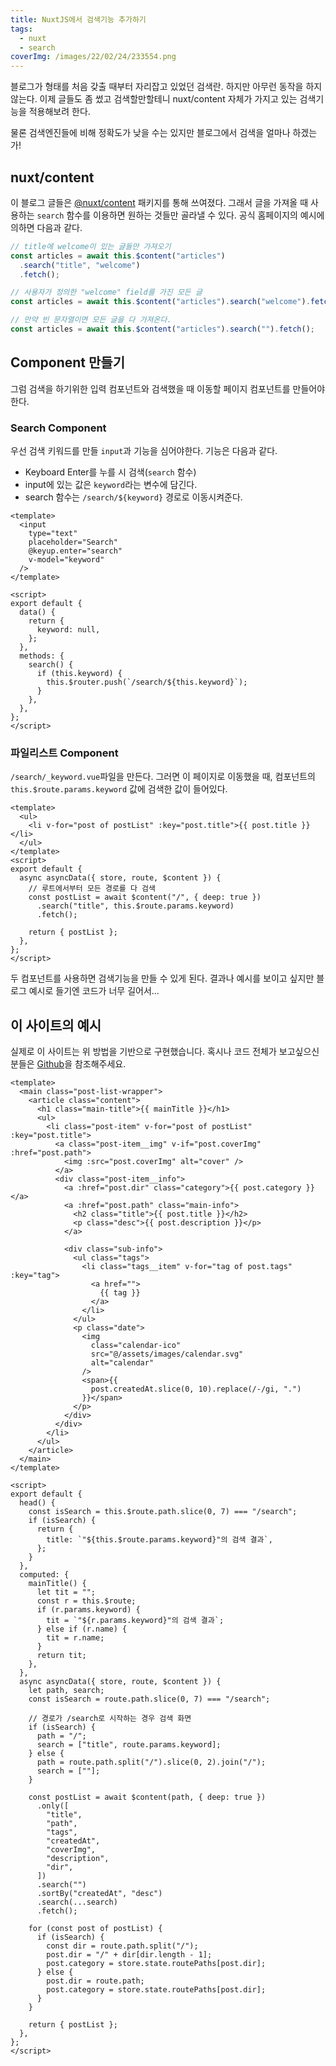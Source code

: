 ```yaml
---
title: NuxtJS에서 검색기능 추가하기
tags:
  - nuxt
  - search
coverImg: /images/22/02/24/233554.png
---
```


블로그가 형태를 처음 갖출 때부터 자리잡고 있었던 검색란. 하지만 아무런 동작을 하지 않는다. 이제 글들도 좀 썼고 검색할만할테니 nuxt/content 자체가 가지고 있는 검색기능을 적용해보려 한다.

<!--more-->

물론 검색엔진들에 비해 정확도가 낮을 수는 있지만 블로그에서 검색을 얼마나 하겠는가!

## nuxt/content

이 블로그 글들은 [@nuxt/content](https://content.nuxtjs.org/) 패키지를 통해 쓰여졌다. 그래서 글을 가져올 때 사용하는 `search` 함수를 이용하면 원하는 것들만 골라낼 수 있다. 공식 홈페이지의 예시에 의하면 다음과 같다.

```js
// title에 welcome이 있는 글들만 가져오기
const articles = await this.$content("articles")
  .search("title", "welcome")
  .fetch();

// 사용자가 정의한 "welcome" field를 가진 모든 글
const articles = await this.$content("articles").search("welcome").fetch();

// 만약 빈 문자열이면 모든 글을 다 가져온다.
const articles = await this.$content("articles").search("").fetch();
```

## Component 만들기

그럼 검색을 하기위한 입력 컴포넌트와 검색했을 때 이동할 페이지 컴포넌트를 만들어야 한다.

<post-img src="/images/22/02/25/025737.png"></post-img>

### Search Component

우선 검색 키워드를 만들 `input`과 기능을 심어야한다. 기능은 다음과 같다.

- Keyboard Enter를 누를 시 검색(`search` 함수)
- input에 있는 값은 `keyword`라는 변수에 담긴다.
- search 함수는 `/search/${keyword}` 경로로 이동시켜준다.

```vue [Search.vue]
<template>
  <input
    type="text"
    placeholder="Search"
    @keyup.enter="search"
    v-model="keyword"
  />
</template>

<script>
export default {
  data() {
    return {
      keyword: null,
    };
  },
  methods: {
    search() {
      if (this.keyword) {
        this.$router.push(`/search/${this.keyword}`);
      }
    },
  },
};
</script>
```

### 파일리스트 Component

`/search/_keyword.vue`파일을 만든다. 그러면 이 페이지로 이동했을 때, 컴포넌트의 `this.$route.params.keyword` 값에 검색한 값이 들어있다.

```vue [/pages/search/_keyword.vue]
<template>
  <ul>
    <li v-for="post of postList" :key="post.title">{{ post.title }}</li>
  </ul>
</template>
<script>
export default {
  async asyncData({ store, route, $content }) {
    // 루트에서부터 모든 경로를 다 검색
    const postList = await $content("/", { deep: true })
      .search("title", this.$route.params.keyword)
      .fetch();

    return { postList };
  },
};
</script>
```

두 컴포넌트를 사용하면 검색기능을 만들 수 있게 된다. 결과나 예시를 보이고 싶지만 블로그 예시로 들기엔 코드가 너무 길어서...

## 이 사이트의 예시

실제로 이 사이트는 위 방법을 기반으로 구현했습니다. 혹시나 코드 전체가 보고싶으신 분들은 [Github](https://github.com/bwealthy72/blog)을 참조해주세요.

```vue [/pages/search/_keyword.vue]
<template>
  <main class="post-list-wrapper">
    <article class="content">
      <h1 class="main-title">{{ mainTitle }}</h1>
      <ul>
        <li class="post-item" v-for="post of postList" :key="post.title">
          <a class="post-item__img" v-if="post.coverImg" :href="post.path">
            <img :src="post.coverImg" alt="cover" />
          </a>
          <div class="post-item__info">
            <a :href="post.dir" class="category">{{ post.category }}</a>
            <a :href="post.path" class="main-info">
              <h2 class="title">{{ post.title }}</h2>
              <p class="desc">{{ post.description }}</p>
            </a>

            <div class="sub-info">
              <ul class="tags">
                <li class="tags__item" v-for="tag of post.tags" :key="tag">
                  <a href="">
                    {{ tag }}
                  </a>
                </li>
              </ul>
              <p class="date">
                <img
                  class="calendar-ico"
                  src="@/assets/images/calendar.svg"
                  alt="calendar"
                />
                <span>{{
                  post.createdAt.slice(0, 10).replace(/-/gi, ".")
                }}</span>
              </p>
            </div>
          </div>
        </li>
      </ul>
    </article>
  </main>
</template>

<script>
export default {
  head() {
    const isSearch = this.$route.path.slice(0, 7) === "/search";
    if (isSearch) {
      return {
        title: `"${this.$route.params.keyword}"의 검색 결과`,
      };
    }
  },
  computed: {
    mainTitle() {
      let tit = "";
      const r = this.$route;
      if (r.params.keyword) {
        tit = `"${r.params.keyword}"의 검색 결과`;
      } else if (r.name) {
        tit = r.name;
      }
      return tit;
    },
  },
  async asyncData({ store, route, $content }) {
    let path, search;
    const isSearch = route.path.slice(0, 7) === "/search";

    // 경로가 /search로 시작하는 경우 검색 화면
    if (isSearch) {
      path = "/";
      search = ["title", route.params.keyword];
    } else {
      path = route.path.split("/").slice(0, 2).join("/");
      search = [""];
    }

    const postList = await $content(path, { deep: true })
      .only([
        "title",
        "path",
        "tags",
        "createdAt",
        "coverImg",
        "description",
        "dir",
      ])
      .search("")
      .sortBy("createdAt", "desc")
      .search(...search)
      .fetch();

    for (const post of postList) {
      if (isSearch) {
        const dir = route.path.split("/");
        post.dir = "/" + dir[dir.length - 1];
        post.category = store.state.routePaths[post.dir];
      } else {
        post.dir = route.path;
        post.category = store.state.routePaths[post.dir];
      }
    }

    return { postList };
  },
};
</script>
```
